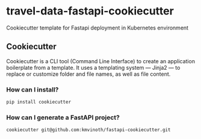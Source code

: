 # travel-data-fastapi-cookiecutter
Cookiecutter template for Fastapi deployment in Kubernetes environment

## Cookiecutter

Cookiecutter is a CLI tool (Command Line Interface) to create an application boilerplate from a template. It uses a templating system — Jinja2 — to replace or customize folder and file names, as well as file content.

### How can I install?

```bash
pip install cookiecutter
```

### How can I generate a FastAPI project?

```bash
cookiecutter git@github.com:kmvinoth/fastapi-cookiecutter.git
